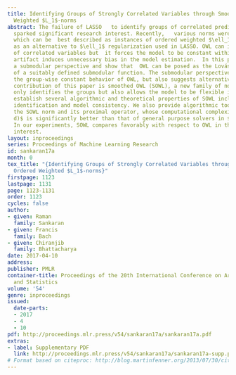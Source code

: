 ```yaml
---
title: Identifying Groups of Strongly Correlated Variables through Smoothed Ordered
  Weighted $L_1$-norms
abstract: The failure of LASSO   to identify groups of correlated predictors in linear  regression  has
  sparked significant research interest. Recently,   various norms were proposed,
  which can be  best described as instances of ordered weighted $\ell_1$ norms (OWL),
  as an alternative to $\ell_1$ regularization used in LASSO. OWL can identify groups
  of correlated variables but  it forces the model to be constant within a group.  This
  artifact induces unnecessary bias in the model estimation.  In this paper we take
  a submodular perspective and show that  OWL can be posed as the Lovász extension
  of a suitably defined submodular function. The submodular perspective not only explains
  the group-wise constant behavior of OWL, but also suggests alternatives. The main
  contribution of this paper is smoothed OWL (SOWL), a new family of norms, which  not
  only identifies the groups but also allows the model to be flexible inside a group.   We
  establish several algorithmic and theoretical properties of SOWL including group
  identification and model consistency. We also provide algorithmic tools to compute
  the SOWL norm and its proximal operator, whose computational complexity  $O(d\log
  d)$ is significantly better than that of general purpose solvers in $O(d^2\log d)$.
  In our experiments, SOWL compares favorably with respect to OWL in the regimes of
  interest.
layout: inproceedings
series: Proceedings of Machine Learning Research
id: sankaran17a
month: 0
tex_title: "{Identifying Groups of Strongly Correlated Variables through Smoothed
  Ordered Weighted $L_1$-norms}"
firstpage: 1123
lastpage: 1131
page: 1123-1131
order: 1123
cycles: false
author:
- given: Raman
  family: Sankaran
- given: Francis
  family: Bach
- given: Chiranjib
  family: Bhattacharya
date: 2017-04-10
address: 
publisher: PMLR
container-title: Proceedings of the 20th International Conference on Artificial Intelligence
  and Statistics
volume: '54'
genre: inproceedings
issued:
  date-parts:
  - 2017
  - 4
  - 10
pdf: http://proceedings.mlr.press/v54/sankaran17a/sankaran17a.pdf
extras:
- label: Supplementary PDF
  link: http://proceedings.mlr.press/v54/sankaran17a/sankaran17a-supp.pdf
# Format based on citeproc: http://blog.martinfenner.org/2013/07/30/citeproc-yaml-for-bibliographies/
---
```

